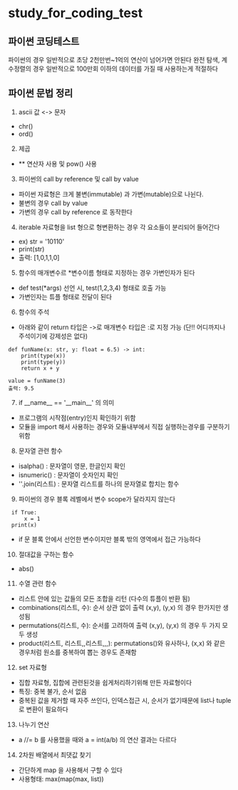 # study_for_coding_test


파이썬 코딩테스트
----------
파이썬의 경우 일반적으로 초당 2천만번~1억의 연산이 넘어가면 안된다
완전 탐색, 계수정렬의 경우 일반적으로 100만회 이하의 데이터를 가질 때 사용하는게 적절하다



파이썬 문법 정리
----------
1. ascii 값 <-> 문자
 + chr()
 + ord()
2. 제곱
 + ** 연산자 사용 및 pow() 사용
3. 파이썬의 call by reference 및 call by value
 + 파이썬 자료형은 크게 불변(immutable) 과 가변(mutable)으로 나뉜다.
 + 불변의 경우 call by value
 + 가변의 경우 call by reference 로 동작한다
4. iterable 자료형을 list 형으로 형변환하는 경우 각 요소들이 분리되어 들어간다
 + ex) str = '10110' 
 + print(str)
 + 출력: [1,0,1,1,0]
5. 함수의 매개변수르 *변수이름 형태로 지정하는 경우 가변인자가 된다
 + def test(*args) 선언 시, test(1,2,3,4) 형태로 호출 가능
 + 가변인자는 튜플 형태로 전달이 된다
6. 함수의 주석
 + 아래와 같이 return 타입은 ->로 매개변수 타입은 :로 지정 가능 (단!! 어디까지나 주석이기에 강제성은 없다)
```
def funName(x: str, y: float = 6.5) -> int:
    print(type(x))
    print(type(y))
    return x + y

value = funName(3)
출력: 9.5
```
7. if \_\_name\_\_ == '\_\_main\_\_' 의 의미
 + 프로그램의 시작점(entry)인지 확인하기 위함
 + 모듈을 import 해서 사용하는 경우와 모듈내부에서 직접 실행하는경우를 구분하기 위함
 
8. 문자열 관련 함수 
 + isalpha() : 문자열이 영문, 한글인지 확인
 + isnumeric() : 문자열이 숫자인지 확인
 + ''.join(리스트) : 문자열 리스트를 하나의 문자열로 합치는 함수

9. 파이썬의 경우 블록 레벨에서 변수 scope가 달라지지 않는다
```
 if True:
     x = 1
 print(x)
```
 + if 문 블록 안에서 선언한 변수이지만 블록 밖의 영역에서 접근 가능하다

10. 절대값을 구하는 함수
+ abs()

11. 수열 관련 함수
+ 리스트 안에 있는 값들의 모든 조합을 리턴 (다수의 튜플이 반환 됨)
+ combinations(리스트, 수): 순서 상관 없이 출력 (x,y), (y,x) 의 경우 한가지만 생성됨
+ permutations(리스트, 수): 순서를 고려하여 출력 (x,y), (y,x) 의 경우 두 가지 모두 생성
+ product(리스트, 리스트,,리스트,,,): permutations()와 유사하나, (x,x) 와 같은 경우처럼 원소를 중복하여 뽑는 경우도 존재함

12. set 자료형
+ 집합 자료형, 집합에 관련된것을 쉽게처리하기위해 만든 자료형이다
+ 특징: 중복 불가, 순서 없음
+ 중복된 값을 제거할 때 자주 쓰인다, 인덱스접근 시, 순서가 없기때문에 list나 tuple 로 변환이 필요하다

13. 나누기 연산
+ a //= b 를 사용했을 때와 a = int(a/b) 의 연산 결과는 다르다

14. 2차원 배열에서 최댓값 찾기
+ 간단하게 map 을 사용해서 구할 수 있다
+ 사용형태: max(map(max, list))